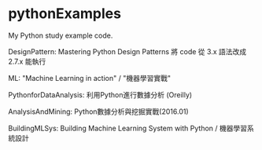 # pythonExamples
My Python study example code.

DesignPattern:
Mastering Python Design Patterns
將 code 從 3.x 語法改成 2.7.x 能執行

ML:
"Machine Learning in action" / "機器學習實戰"

PythonforDataAnalysis:
利用Python進行數據分析 (Oreilly)

AnalysisAndMining:
Python數據分析與挖掘實戰(2016.01)

BuildingMLSys:
Building Machine Learning System with Python / 機器學習系統設計

